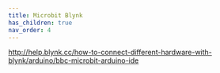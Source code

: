 ```yaml
---
title: Microbit Blynk
has_children: true
nav_order: 4
---
```


http://help.blynk.cc/how-to-connect-different-hardware-with-blynk/arduino/bbc-microbit-arduino-ide
